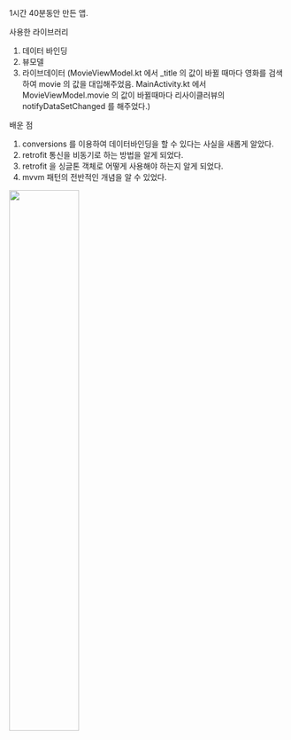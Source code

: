1시간 40분동안 만든 앱.

사용한 라이브러리

1. 데이터 바인딩
2. 뷰모델
3. 라이브데이터 
(MovieViewModel.kt 에서 _title 의 값이 바뀔 때마다 영화를 검색하여 movie 의 값을 대입해주었음. 
MainActivity.kt 에서 MovieViewModel.movie 의 값이 바뀔때마다 리사이클러뷰의 notifyDataSetChanged 를 해주었다.)

배운 점

1. conversions 를 이용하여 데이터바인딩을 할 수 있다는 사실을 새롭게 알았다.
2. retrofit 통신을 비동기로 하는 방법을 알게 되었다.
3. retrofit 을 싱글톤 객체로 어떻게 사용해야 하는지 알게 되었다.
4. mvvm 패턴의 전반적인 개념을 알 수 있었다.

[<img src="https://img.youtube.com/vi/92eIQlsdeik/maxresdefault.jpg" width="50%">](https://youtu.be/92eIQlsdeik)
